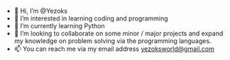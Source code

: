 - 👋 Hi, I’m @Yezoks
- 👀 I’m interested in learning coding and programming
- 🌱 I’m currently learning Python
- 💞️ I’m looking to collaborate on some minor / major projects and expand my knowledge on problem solving via the programming languages.
- 📫 You can reach me via my email address yezoksworld@gmail.com

<!---
Yezoks/Yezoks is a ✨ special ✨ repository because its `README.md` (this file) appears on your GitHub profile.
You can click the Preview link to take a look at your changes.
--->
